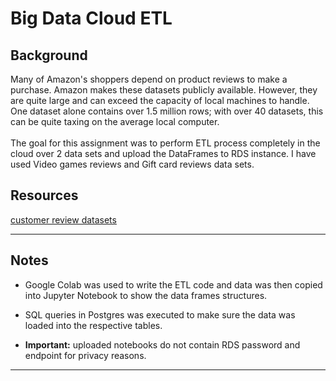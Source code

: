 # Big Data Cloud ETL

## Background

Many of Amazon's shoppers depend on product reviews to make a purchase. Amazon makes these datasets publicly available. However, they are quite large and can exceed the capacity of local machines to handle. One dataset alone contains over 1.5 million rows; with over 40 datasets, this can be quite taxing on the average local computer.
<br>
<br>
The goal for this assignment was to perform ETL process completely in the cloud over 2 data sets and upload the DataFrames to RDS instance. 
I have used Video games reviews and Gift card reviews data sets.

## Resources

[customer review datasets](https://s3.amazonaws.com/amazon-reviews-pds/tsv/index.txt)

- - -

## Notes

* Google Colab was used to write the ETL code and data was then copied into Jupyter Notebook to show the data frames structures.

* SQL queries in Postgres was executed to make sure the data was loaded into the respective tables.

* **Important:** uploaded notebooks do not contain RDS password and endpoint for privacy reasons.

- - -


